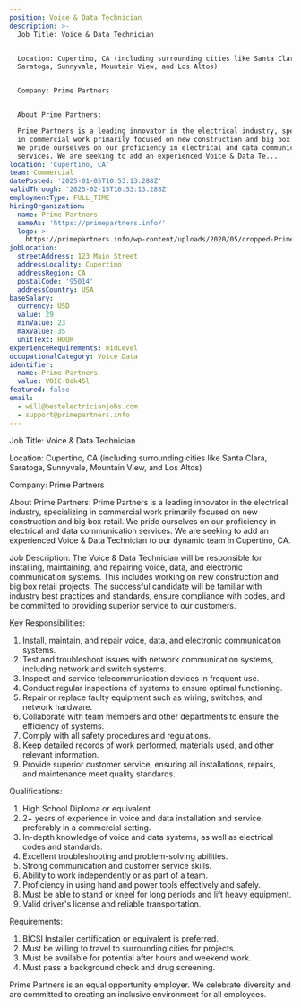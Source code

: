 ```yaml
---
position: Voice & Data Technician
description: >-
  Job Title: Voice & Data Technician


  Location: Cupertino, CA (including surrounding cities like Santa Clara,
  Saratoga, Sunnyvale, Mountain View, and Los Altos)


  Company: Prime Partners


  About Prime Partners:

  Prime Partners is a leading innovator in the electrical industry, specializing
  in commercial work primarily focused on new construction and big box retail.
  We pride ourselves on our proficiency in electrical and data communication
  services. We are seeking to add an experienced Voice & Data Te...
location: 'Cupertino, CA'
team: Commercial
datePosted: '2025-01-05T10:53:13.288Z'
validThrough: '2025-02-15T10:53:13.288Z'
employmentType: FULL_TIME
hiringOrganization:
  name: Prime Partners
  sameAs: 'https://primepartners.info/'
  logo: >-
    https://primepartners.info/wp-content/uploads/2020/05/cropped-Prime-Partners-Logo-NO-BG-1-1.png
jobLocation:
  streetAddress: 123 Main Street
  addressLocality: Cupertino
  addressRegion: CA
  postalCode: '95014'
  addressCountry: USA
baseSalary:
  currency: USD
  value: 29
  minValue: 23
  maxValue: 35
  unitText: HOUR
experienceRequirements: midLevel
occupationalCategory: Voice Data
identifier:
  name: Prime Partners
  value: VOIC-0ok45l
featured: false
email:
  - will@bestelectricianjobs.com
  - support@primepartners.info
---
```




Job Title: Voice & Data Technician

Location: Cupertino, CA (including surrounding cities like Santa Clara, Saratoga, Sunnyvale, Mountain View, and Los Altos)

Company: Prime Partners

About Prime Partners:
Prime Partners is a leading innovator in the electrical industry, specializing in commercial work primarily focused on new construction and big box retail. We pride ourselves on our proficiency in electrical and data communication services. We are seeking to add an experienced Voice & Data Technician to our dynamic team in Cupertino, CA.

Job Description:
The Voice & Data Technician will be responsible for installing, maintaining, and repairing voice, data, and electronic communication systems. This includes working on new construction and big box retail projects. The successful candidate will be familiar with industry best practices and standards, ensure compliance with codes, and be committed to providing superior service to our customers.

Key Responsibilities:

1. Install, maintain, and repair voice, data, and electronic communication systems.
2. Test and troubleshoot issues with network communication systems, including network and switch systems.
3. Inspect and service telecommunication devices in frequent use.
4. Conduct regular inspections of systems to ensure optimal functioning.
5. Repair or replace faulty equipment such as wiring, switches, and network hardware.
6. Collaborate with team members and other departments to ensure the efficiency of systems.
7. Comply with all safety procedures and regulations.
8. Keep detailed records of work performed, materials used, and other relevant information.
9. Provide superior customer service, ensuring all installations, repairs, and maintenance meet quality standards.

Qualifications:

1. High School Diploma or equivalent.
2. 2+ years of experience in voice and data installation and service, preferably in a commercial setting.
3. In-depth knowledge of voice and data systems, as well as electrical codes and standards.
4. Excellent troubleshooting and problem-solving abilities.
5. Strong communication and customer service skills.
6. Ability to work independently or as part of a team.
7. Proficiency in using hand and power tools effectively and safely.
8. Must be able to stand or kneel for long periods and lift heavy equipment.
9. Valid driver's license and reliable transportation.

Requirements:

1. BICSI Installer certification or equivalent is preferred.
2. Must be willing to travel to surrounding cities for projects.
3. Must be available for potential after hours and weekend work.
4. Must pass a background check and drug screening.

Prime Partners is an equal opportunity employer. We celebrate diversity and are committed to creating an inclusive environment for all employees.
